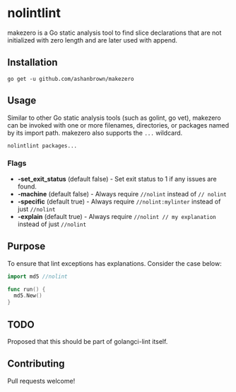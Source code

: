 # nolintlint

makezero is a Go static analysis tool to find slice declarations that are not initialized with zero length and are later
used with append.

## Installation

    go get -u github.com/ashanbrown/makezero

## Usage

Similar to other Go static analysis tools (such as golint, go vet), makezero can be invoked with one or more filenames, directories, or packages named by its import path. makezero also supports the `...` wildcard.

    nolintlint packages...

### Flags
- **-set_exit_status** (default false) - Set exit status to 1 if any issues are found.
- **-machine** (default false) - Always require `//nolint` instead of `// nolint`
- **-specific** (default true) - Always require `//nolint:mylinter` instead of just `//nolint`
- **-explain** (default true) - Always require `//nolint // my explanation` instead of just `//nolint`

## Purpose

To ensure that lint exceptions has explanations.
Consider the case below:

```Go
import md5 //nolint

func run() {
  md5.New()
}
```

## TODO

Proposed that this should be part of golangci-lint itself.

## Contributing

Pull requests welcome!
